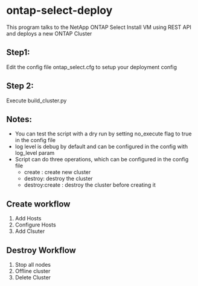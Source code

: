 # ontap-select-deploy
This program talks to the NetApp ONTAP Select Install VM using REST API and deploys a new ONTAP Cluster

## Step1:
Edit the config file ontap_select.cfg to setup your deployment config
## Step 2:
Execute build_cluster.py

## Notes:
* You can test the script with a dry run by setting no_execute flag to true in the config file
* log level is debug by default and can be configured in the config with log_level param
* Script can do three operations, which can be configured in the config file
  * create : create new cluster
  * destroy: destroy the cluster
  * destroy:create : destroy the cluster before creating it

## Create workflow
1. Add Hosts
2. Configure Hosts
3. Add Clsuter

## Destroy Workflow
1. Stop all nodes
2. Offline cluster
3. Delete Cluster
